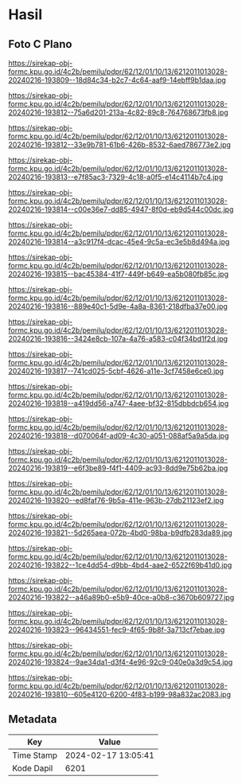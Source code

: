 # Hasil

## Foto C Plano

https://sirekap-obj-formc.kpu.go.id/4c2b/pemilu/pdpr/62/12/01/10/13/6212011013028-20240216-193809--18d84c34-b2c7-4c64-aaf9-14ebff9b1daa.jpg

https://sirekap-obj-formc.kpu.go.id/4c2b/pemilu/pdpr/62/12/01/10/13/6212011013028-20240216-193812--75a6d201-213a-4c82-89c8-764768673fb8.jpg

https://sirekap-obj-formc.kpu.go.id/4c2b/pemilu/pdpr/62/12/01/10/13/6212011013028-20240216-193812--33e9b781-61b6-426b-8532-6aed786773e2.jpg

https://sirekap-obj-formc.kpu.go.id/4c2b/pemilu/pdpr/62/12/01/10/13/6212011013028-20240216-193813--e7f85ac3-7329-4c18-a0f5-e14c4114b7c4.jpg

https://sirekap-obj-formc.kpu.go.id/4c2b/pemilu/pdpr/62/12/01/10/13/6212011013028-20240216-193814--c00e36e7-dd85-4947-8f0d-eb9d544c00dc.jpg

https://sirekap-obj-formc.kpu.go.id/4c2b/pemilu/pdpr/62/12/01/10/13/6212011013028-20240216-193814--a3c917f4-dcac-45e4-9c5a-ec3e5b8d494a.jpg

https://sirekap-obj-formc.kpu.go.id/4c2b/pemilu/pdpr/62/12/01/10/13/6212011013028-20240216-193815--bac45384-41f7-449f-b649-ea5b080fb85c.jpg

https://sirekap-obj-formc.kpu.go.id/4c2b/pemilu/pdpr/62/12/01/10/13/6212011013028-20240216-193816--889e40c1-5d9e-4a8a-8361-218dfba37e00.jpg

https://sirekap-obj-formc.kpu.go.id/4c2b/pemilu/pdpr/62/12/01/10/13/6212011013028-20240216-193816--3424e8cb-107a-4a76-a583-c04f34bd1f2d.jpg

https://sirekap-obj-formc.kpu.go.id/4c2b/pemilu/pdpr/62/12/01/10/13/6212011013028-20240216-193817--741cd025-5cbf-4626-a11e-3cf7458e6ce0.jpg

https://sirekap-obj-formc.kpu.go.id/4c2b/pemilu/pdpr/62/12/01/10/13/6212011013028-20240216-193818--a419dd56-a747-4aee-bf32-815dbbdcb654.jpg

https://sirekap-obj-formc.kpu.go.id/4c2b/pemilu/pdpr/62/12/01/10/13/6212011013028-20240216-193818--d070064f-ad09-4c30-a051-088af5a9a5da.jpg

https://sirekap-obj-formc.kpu.go.id/4c2b/pemilu/pdpr/62/12/01/10/13/6212011013028-20240216-193819--e6f3be89-f4f1-4409-ac93-8dd9e75b62ba.jpg

https://sirekap-obj-formc.kpu.go.id/4c2b/pemilu/pdpr/62/12/01/10/13/6212011013028-20240216-193820--ed8faf76-9b5a-411e-963b-27db21123ef2.jpg

https://sirekap-obj-formc.kpu.go.id/4c2b/pemilu/pdpr/62/12/01/10/13/6212011013028-20240216-193821--5d265aea-072b-4bd0-98ba-b9dfb283da89.jpg

https://sirekap-obj-formc.kpu.go.id/4c2b/pemilu/pdpr/62/12/01/10/13/6212011013028-20240216-193822--1ce4dd54-d9bb-4bd4-aae2-6522f69b41d0.jpg

https://sirekap-obj-formc.kpu.go.id/4c2b/pemilu/pdpr/62/12/01/10/13/6212011013028-20240216-193822--a46a89b0-e5b9-40ce-a0b8-c3670b609727.jpg

https://sirekap-obj-formc.kpu.go.id/4c2b/pemilu/pdpr/62/12/01/10/13/6212011013028-20240216-193823--96434551-fec9-4f65-9b8f-3a713cf7ebae.jpg

https://sirekap-obj-formc.kpu.go.id/4c2b/pemilu/pdpr/62/12/01/10/13/6212011013028-20240216-193824--9ae34da1-d3f4-4e96-92c9-040e0a3d9c54.jpg

https://sirekap-obj-formc.kpu.go.id/4c2b/pemilu/pdpr/62/12/01/10/13/6212011013028-20240216-193810--605e4120-6200-4f83-b199-98a832ac2083.jpg


## Metadata

| Key        | Value               |
| ---------- | ------------------- |
| Time Stamp | 2024-02-17 13:05:41 |
| Kode Dapil | 6201                |




